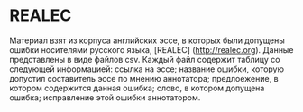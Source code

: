 # REALEC

Материал взят из корпуса английских эссе, в которых были допущены ошибки носителями русского языка, [REALEC] (http://realec.org).
Данные представлены в виде файлов csv. Каждый файл содержит таблицу со следующей информацией: ссылка на эссе; название ошибки, которую допустил составитель эссе по мнению аннотатора; предлоежение, в котором содержится данная ошибка; слово, в котором допущена ошибка; исправление этой ошибки аннотатором. 
